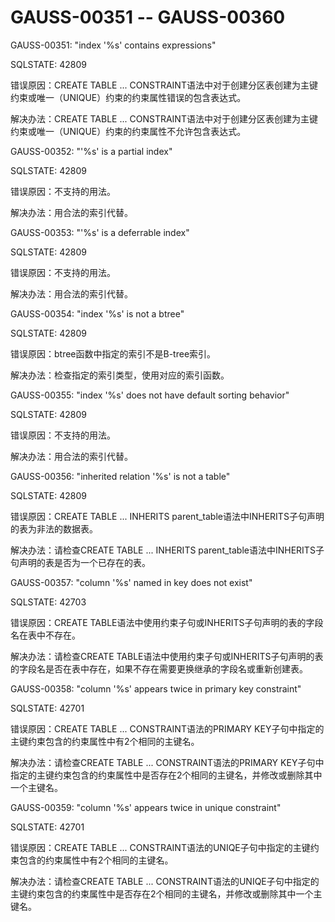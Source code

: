 # GAUSS-00351 -- GAUSS-00360

GAUSS-00351: "index '%s' contains expressions"

SQLSTATE: 42809

错误原因：CREATE TABLE ... CONSTRAINT语法中对于创建分区表创建为主键约束或唯一（UNIQUE）约束的约束属性错误的包含表达式。

解决办法：CREATE TABLE ... CONSTRAINT语法中对于创建分区表创建为主键约束或唯一（UNIQUE）约束的约束属性不允许包含表达式。

GAUSS-00352: "'%s' is a partial index"

SQLSTATE: 42809

错误原因：不支持的用法。

解决办法：用合法的索引代替。

GAUSS-00353: "'%s' is a deferrable index"

SQLSTATE: 42809

错误原因：不支持的用法。

解决办法：用合法的索引代替。

GAUSS-00354: "index '%s' is not a btree"

SQLSTATE: 42809

错误原因：btree函数中指定的索引不是B-tree索引。

解决办法：检查指定的索引类型，使用对应的索引函数。

GAUSS-00355: "index '%s' does not have default sorting behavior"

SQLSTATE: 42809

错误原因：不支持的用法。

解决办法：用合法的索引代替。

GAUSS-00356: "inherited relation '%s' is not a table"

SQLSTATE: 42809

错误原因：CREATE TABLE ... INHERITS parent\_table语法中INHERITS子句声明的表为非法的数据表。

解决办法：请检查CREATE TABLE ... INHERITS parent\_table语法中INHERITS子句声明的表是否为一个已存在的表。

GAUSS-00357: "column '%s' named in key does not exist"

SQLSTATE: 42703

错误原因：CREATE TABLE语法中使用约束子句或INHERITS子句声明的表的字段名在表中不存在。

解决办法：请检查CREATE TABLE语法中使用约束子句或INHERITS子句声明的表的字段名是否在表中存在，如果不存在需要更换继承的字段名或重新创建表。

GAUSS-00358: "column '%s' appears twice in primary key constraint"

SQLSTATE: 42701

错误原因：CREATE TABLE ... CONSTRAINT语法的PRIMARY KEY子句中指定的主键约束包含的约束属性中有2个相同的主键名。

解决办法：请检查CREATE TABLE ... CONSTRAINT语法的PRIMARY KEY子句中指定的主键约束包含的约束属性中是否存在2个相同的主键名，并修改或删除其中一个主键名。

GAUSS-00359: "column '%s' appears twice in unique constraint"

SQLSTATE: 42701

错误原因：CREATE TABLE ... CONSTRAINT语法的UNIQE子句中指定的主键约束包含的约束属性中有2个相同的主键名。

解决办法：请检查CREATE TABLE ... CONSTRAINT语法的UNIQE子句中指定的主键约束包含的约束属性中是否存在2个相同的主键名，并修改或删除其中一个主键名。

